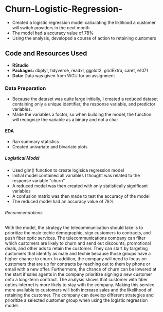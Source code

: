 # Churn-Logistic-Regression-
* Created a logistic regression model calculating the liklihood a customer will switch providers in the next month 
* The model had a accuracy value of 78%
* Using the analysis, developed a course of action to retaining customers 

## Code and Resources Used 
* **RStudio**
* **Packages:** dbplyr, tidyverse, readxl, ggplot2, gridExtra, caret, e1071
* **Data:** Data was given from WGU for an assignment 

### Data Preparation 
* Because the dataset was quite large initially, I created a reduced dataset containing only a unique identifier, the response variable, and predictor variables. 
* Made the variables a foctor, so when building the model, the function will recognize the variable as a binary and not a char 

#### EDA
* Ran summary statistics
* Created univariate and bivariate plots 

##### Logistical Model 
* Used glm() function to create logisica regression model 
* Iniitial model contained all variables I thought was related to the response variable "churn"
* A reduced model was then created with only statistically significant variables 
* A confusion matrix was then made to test the accuracy of the model 
* The reduced model had an accuracy value of 78% 

###### Recommendations 
With the model, the strategy the telecommunication should take is to prioritize the male techie demographic, sign customers to contracts, and push fiber optic services. The telecommunications company can filter which customers are likely to churn and send out discounts, promotional deals, and other ads to retain the customer. They can start by targeting customers that identify as male and techie because those groups have a higher chance to churn. In addition, the company will need to focus on customers that are up for contracts by reaching out to them by phone or email with a new offer. Furthermore, the chance of churn can be lowered at the start if sales agents in the company prioritize signing a new customer onto a long-term contract. The analysis shows that customer with fiber optics internet is more likely to stay with the company. Making this service more available to customers will both increase sales and the likelihood of retaining the customer. The company can develop different strategies and prioritize a selected customer group when using the logistic regression model. 
